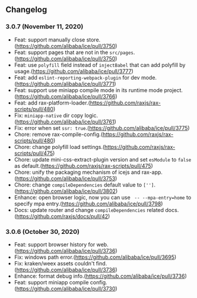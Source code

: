 ## Changelog

### 3.0.7 (November 11, 2020)

- Feat: support manually close store.(https://github.com/alibaba/ice/pull/3750)
- Feat: support pages that are not in the `src/pages`.(https://github.com/alibaba/ice/pull/3750) 
- Feat: use `polyfill` field instead of `injectBabel` that can add polyfill by usage.(https://github.com/alibaba/ice/pull/3777)
- Feat: add `eslint-reporting-webpack-plugin` for dev mode.(https://github.com/alibaba/ice/pull/3771)
- Feat: support use miniapp compile mode in its runtime mode project.(https://github.com/alibaba/ice/pull/3766)
- Feat: add rax-platform-loader.(https://github.com/raxjs/rax-scripts/pull/480)
- Fix: `miniapp-native` dir copy logic.(https://github.com/alibaba/ice/pull/3761)
- Fix: error when set `ssr: true`.(https://github.com/alibaba/ice/pull/3775)
- Chore: remove rax-compile-config.(https://github.com/raxjs/rax-scripts/pull/480)
- Chore: change polyfill load settings.(https://github.com/raxjs/rax-scripts/pull/475)
- Chore: update mini-css-extract-plugin version and set `esModule` to `false` as default.(https://github.com/raxjs/rax-scripts/pull/475)
- Chore: unify the packaging mechanism of icejs and rax-app.(https://github.com/alibaba/ice/pull/3753)
- Chore: change `compileDependencies` default value to `['']`.(https://github.com/alibaba/ice/pull/3802)
- Enhance: open browser logic, now you can use ` -- --mpa-entry=home` to specify mpa entry.(https://github.com/alibaba/ice/pull/3798)
- Docs: update router and change `compileDependencies` related docs.(https://github.com/raxjs/docs/pull/42)




### 3.0.6 (October 30, 2020)

- Feat: support browser history for web.(https://github.com/alibaba/ice/pull/3736)
- Fix: windows path error.(https://github.com/alibaba/ice/pull/3695)
- Fix: kraken/weex assets couldn't find.(https://github.com/alibaba/ice/pull/3736)
- Enhance: format debug info.(https://github.com/alibaba/ice/pull/3736)
- Feat: support miniapp compile config.(https://github.com/alibaba/ice/pull/3730)

